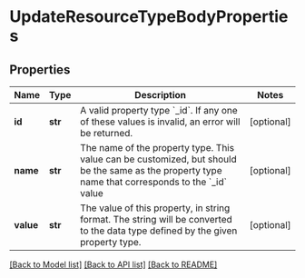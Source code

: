 # UpdateResourceTypeBodyProperties

## Properties
Name | Type | Description | Notes
------------ | ------------- | ------------- | -------------
**id** | **str** | A valid property type &#x60;_id&#x60;. If any one of these values is invalid, an error will be returned. | [optional] 
**name** | **str** | The name of the property type. This value can be customized, but should be the same as the property type name that corresponds to the &#x60;_id&#x60; value | [optional] 
**value** | **str** | The value of this property, in string format. The string will be converted to the data type defined by the given property type. | [optional] 

[[Back to Model list]](../README.md#documentation-for-models) [[Back to API list]](../README.md#documentation-for-api-endpoints) [[Back to README]](../README.md)

